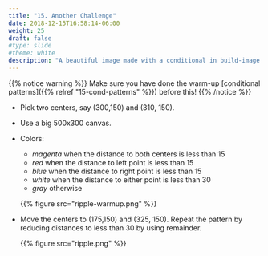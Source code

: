 ```yaml
---
title: "15. Another Challenge"
date: 2018-12-15T16:58:14-06:00
weight: 25
draft: false
#type: slide
#theme: white
description: "A beautiful image made with a conditional in build-image."
---
```


{{% notice warning %}}
Make sure you have done the warm-up [conditional patterns]({{% relref
"15-cond-patterns" %}}) before this!
{{% /notice %}}

* Pick two centers, say (300,150) and (310, 150).
* Use a big 500x300 canvas.
* Colors:

    * _magenta_ when the distance to both centers is less than 15
    * _red_ when the distance to left point is less than 15
	* _blue_ when the distance to right point is less than 15
	* _white_ when the distance to either point is less than 30
	* _gray_ otherwise

    {{% figure src="ripple-warmup.png" %}}

* Move the centers to (175,150) and (325, 150). Repeat the pattern by reducing
  distances to less than 30 by using remainder. 

    {{% figure src="ripple.png" %}}


